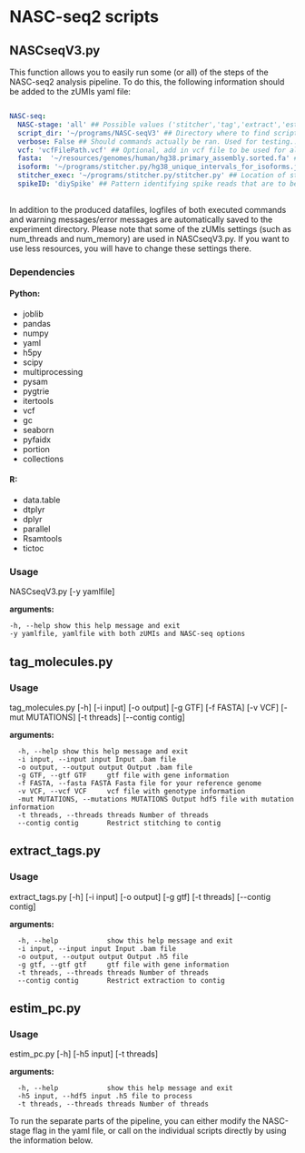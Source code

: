 # NASC-seq2 scripts

## NASCseqV3.py

This function allows you to easily run some (or all) of the steps of the NASC-seq2 analysis pipeline.
To do this, the following information should be added to the zUMIs yaml file:

```yaml

NASC-seq:
  NASC-stage: 'all' ## Possible values ('stitcher','tag','extract','estim_pc','hyptest','all') ## Use 'all' to run all steps directly.
  script_dir: '~/programs/NASC-seqV3' ## Directory where to find scripts for NASC-seq data analysis
  verbose: False ## Should commands actually be ran. Used for testing...
  vcf: 'vcfFilePath.vcf' ## Optional, add in vcf file to be used for allele assignment
  fasta:  '~/resources/genomes/human/hg38.primary_assembly.sorted.fa' ## The fasta file corresponding to the genome used for alignment of the data.
  isoform: '~/programs/stitcher.py/hg38_unique_intervals_for_isoforms.json' ## .json file with isoform information.
  stitcher_exec: '~/programs/stitcher.py/stitcher.py' ## Location of stitcher.py
  spikeID: 'diySpike' ## Pattern identifying spike reads that are to be treated as such.
  
```
In addition to the produced datafiles, logfiles of both executed commands and warning messages/error messages are automatically saved to the experiment directory.
Please note that some of the zUMIs settings (such as num_threads and num_memory) are used in NASCseqV3.py. If you want to use less resources, you will have to change these settings there. 

### Dependencies

#### Python:
* joblib
* pandas
* numpy
* yaml
* h5py
* scipy
* multiprocessing
* pysam
* pygtrie
* itertools
* vcf
* gc
* seaborn
* pyfaidx
* portion
* collections

#### R:
* data.table
* dtplyr
* dplyr
* parallel
* Rsamtools
* tictoc

### Usage

NASCseqV3.py [-y yamlfile]

**arguments:**
```
-h, --help show this help message and exit
-y yamlfile, yamlfile with both zUMIs and NASC-seq options
```


## tag_molecules.py

### Usage
tag_molecules.py [-h] [-i input] [-o output] [-g GTF] [-f FASTA]
                        [-v VCF] [-mut MUTATIONS] [-t threads]
                        [--contig contig]

**arguments:**
```
  -h, --help show this help message and exit
  -i input, --input input Input .bam file
  -o output, --output output Output .bam file
  -g GTF, --gtf GTF     gtf file with gene information
  -f FASTA, --fasta FASTA Fasta file for your reference genome
  -v VCF, --vcf VCF     vcf file with genotype information
  -mut MUTATIONS, --mutations MUTATIONS Output hdf5 file with mutation information
  -t threads, --threads threads Number of threads
  --contig contig       Restrict stitching to contig
```
## extract_tags.py

### Usage
extract_tags.py [-h] [-i input] [-o output] [-g gtf] [-t threads]
                       [--contig contig]
                      
**arguments:**
```
  -h, --help            show this help message and exit
  -i input, --input input Input .bam file
  -o output, --output output Output .h5 file
  -g gtf, --gtf gtf     gtf file with gene information
  -t threads, --threads threads Number of threads
  --contig contig       Restrict extraction to contig
```
## estim_pc.py

### Usage
estim_pc.py [-h] [-h5 input] [-t threads]

**arguments:**
```
  -h, --help            show this help message and exit
  -h5 input, --hdf5 input .h5 file to process
  -t threads, --threads threads Number of threads
```
To run the separate parts of the pipeline, you can either modify the NASC-stage flag in the yaml file, or call on the individual scripts directly by using the information below.
